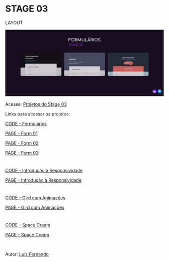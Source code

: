 # STAGE 03

LAYOUT

<img
    src="./assets/layout.png"
    alt="Layout"
    title="Acessar Formulários"
  />

Acesse: [Projetos do Stage 03](https://www.lfoalves.github.io/explorer/step3/stage3/index.html)

Links para acessar os projetos:

[CODE - Formulários](https://www.github.com/lfoalves/explorer/step3/stage3/formulários)

[PAGE - Form 01](https://www.lfoalves.github.io/explorer/step3/stage3/formularios/form1.index.html)

[PAGE - Form 02](https://www.lfoalves.github.io/explorer/step3/stage3/formularios/form2.index.html)

[PAGE - Form 03](https://www.lfoalves.github.io/explorer/step3/stage3/formularios/form3.index.html)

#

[CODE - Introdução à Responsividade](https://www.github.com/lfoalves/explorer/step3/stage3/introducao_responsividade)

[PAGE - Introdução à Responsividade](https://www.lfoalves.github.io/explorer/step3/stage3/introducao_responsividade/index.index.html)

#

[CODE - Gird com Animações](https://www.github.com/lfoalves/explorer/step3/stage3/grid_com_animacoes)

[PAGE - Gird com Animações](https://www.lfoalves.github.io/explorer/step3/stage3/grid_com_animacoes/index.html)

#

[CODE - Space Cream](https://www.github.com/lfoalves/explorer/step3/stage3/space_cream)

[PAGE - Space Cream](https://www.lfoalves.github.io/explorer/step3/stage3/space_cream/index.html)

<br>

Autor: [Luiz Fernando](https://www.linkedin.com/in/lfoalves)